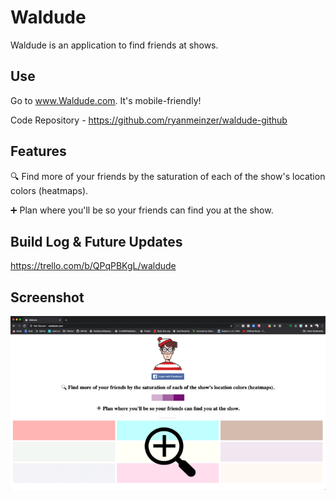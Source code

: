 # Waldude

Waldude is an application to find friends at shows.

## Use

Go to www.Waldude.com. It's mobile-friendly!

Code Repository - https://github.com/ryanmeinzer/waldude-github

## Features

🔍 Find more of your friends by the saturation of each of the show's location colors (heatmaps).

➕ Plan where you'll be so your friends can find you at the show.

## Build Log & Future Updates

https://trello.com/b/QPqPBKgL/waldude

## Screenshot

![Waldude Screenshot](/waldude-app-screenshot.png)